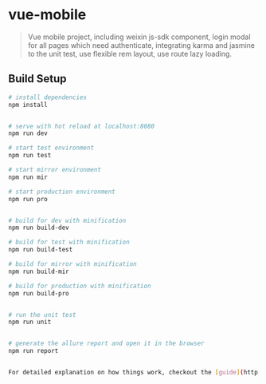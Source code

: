 # vue-mobile

> Vue mobile project, including weixin js-sdk component, login modal for all pages which need authenticate, integrating karma and jasmine to the unit test, use flexible rem layout, use route lazy loading.

## Build Setup

``` bash
# install dependencies
npm install


# serve with hot reload at localhost:8080
npm run dev

# start test environment
npm run test

# start mirror environment
npm run mir

# start production environment
npm run pro


# build for dev with minification
npm run build-dev

# build for test with minification
npm run build-test

# build for mirror with minification
npm run build-mir

# build for production with minification
npm run build-pro


# run the unit test
npm run unit


# generate the allure report and open it in the browser
npm run report


For detailed explanation on how things work, checkout the [guide](http://vuejs-templates.github.io/webpack/) and [docs for vue-loader](http://vuejs.github.io/vue-loader).

